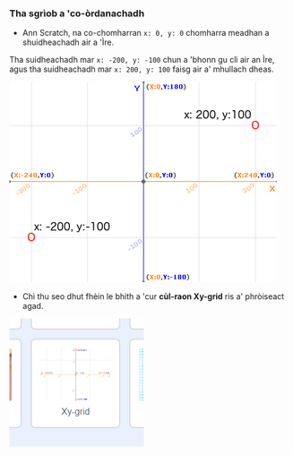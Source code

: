 ### Tha sgrìob a 'co-òrdanachadh

+ Ann Scratch, na co-chomharran `x: 0, y: 0` chomharra meadhan a shuidheachadh air a 'Ìre.

Tha suidheachadh mar `x: -200, y: -100` chun a 'bhonn gu clì air an Ìre, agus tha suidheachadh mar `x: 200, y: 100` faisg air a' mhullach dheas.

![Co-chomharran ìre](images/coordinates-stage.png)

+ Chì thu seo dhut fhèin le bhith a 'cur **cùl-raon Xy-grid** ris a' phròiseact agad.

![Co-chomharran ìre](images/coordinates-backdrop.png)